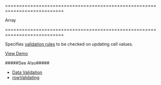 ===========================================================================
<!--type-->Array<RequiredRule, NumericRule, RangeRule, StringLengthRule, CustomRule, CompareRule, PatternRule, EmailRule><!--/type-->
===========================================================================

<!--shortDescription-->
Specifies [validation rules](/Documentation/ApiReference/UI_Widgets/dxValidator/Validation_Rules/) to be checked on updating cell values.
<!--/shortDescription-->

<!--fullDescription-->
<a href="/Demos/WidgetsGallery/Demo/DataGrid/DataValidation/jQuery/Light/" class="button orange small fix-width-155" target="_blank">View Demo</a>

#####See Also#####
- [Data Validation](/Documentation/Guide/Widgets/{WidgetName}/Editing/#Data_Validation)
- [rowValidating]({basewidgetpath}/Events/#rowValidating)
<!--/fullDescription-->